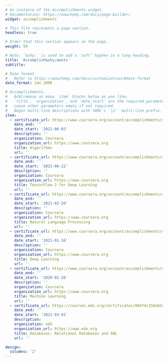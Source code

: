 ```yaml
---
# An instance of the Accomplishments widget.
# Documentation: https://wowchemy.com/docs/page-builder/
widget: accomplishments

# This file represents a page section.
headless: true

# Order that this section appears on the page.
weight: 50

# Note: `&shy;` is used to add a 'soft' hyphen in a long heading.
title: 'Accomplish&shy;ments'
subtitle:

# Date format
#   Refer to https://wowchemy.com/docs/customization/#date-format
date_format: Jan 2006

# Accomplishments.
#   Add/remove as many `item` blocks below as you like.
#   `title`, `organization`, and `date_start` are the required parameters.
#   Leave other parameters empty if not required.
#   Begin multi-line descriptions with YAML's `|2-` multi-line prefix.
item:
  - certificate_url: https://www.coursera.org/account/accomplishments/specialization/certificate/TSBYRJERA9ZF
    date_end: ''
    date_start: '2021-06-02'
    description: ''
    organization: Coursera
    organization_url: https://www.coursera.org
    title: Algorithms
    url: ''
  - certificate_url: https://www.coursera.org/account/accomplishments/specialization/certificate/J8GHPAWWUTCQ
    date_end: ''
    date_start: '2021-06-12'
    description: ''
    organization: Coursera
    organization_url: https://www.coursera.org
    title: TensorFlow 2 for Deep Learning
    url: ''
  - certificate_url: https://www.coursera.org/account/accomplishments/specialization/certificate/M3Q9APH3SH2R
    date_end: ''
    date_start: '2021-02-20'
    description: ''
    organization: Coursera
    organization_url: https://www.coursera.org
    title: Natural Language Processing
    url: ''
  - certificate_url: https://www.coursera.org/account/accomplishments/specialization/certificate/MEE8H9GSTS27
    date_end: ''
    date_start: '2021-01-16'
    description: ''
    organization: Coursera
    organization_url: https://www.coursera.org
    title: Deep Learning
    url: ''
  - certificate_url: https://www.coursera.org/account/accomplishments/certificate/FP8MGDUE3UH7
    date_end: ''
    date_start: '2020-02-26'
    description: ''
    organization: Coursera
    organization_url: https://www.coursera.org
    title: Machine Learning
    url: ''
  - certificate_url: https://courses.edx.org/certificates/8047dc318a9348f2ad26620bbbc178bf
    date_end: ''
    date_start: '2021-03-01'
    description:
    organization: edX
    organization_url: https://www.edx.org
    title: Databases: Relational Databases and SQL
    url: ''

design:
  columns: '2'
---
```

